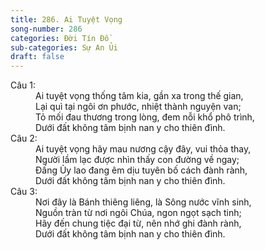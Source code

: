 ```yaml
---
title: 286. Ai Tuyệt Vọng
song-number: 286
categories: Đời Tín Đồ
sub-categories: Sự An Ủi
draft: false
---
```

<dl><dt>Câu 1:</dt><dd data-verse="1">Ai tuyệt vọng thống tâm kia, gần xa trong thế gian, <br/>Lại quì tại ngôi ơn phước, nhiệt thành nguyện van; <br/>Tỏ mối đau thương trong lòng, đem nỗi khổ phô trình, <br/>Dưới đất không tâm bịnh nan y cho thiên đình. </dd><dt>Câu 2:</dt><dd data-verse="2">Ai tuyệt vọng hãy mau nương cậy đây, vui thỏa thay, <br/>Người lầm lạc được nhìn thấy con đường về ngay; <br/>Đấng Ủy lao đang êm dịu tuyên bố cách đành rành, <br/>Dưới đất không tâm bịnh nan y cho thiên đình. </dd><dt>Câu 3:</dt><dd data-verse="3">Nơi đây là Bánh thiêng liêng, là Sông nước vĩnh sinh, <br/>Nguồn tràn từ nơi ngôi Chúa, ngon ngọt sạch tinh; <br/>Hãy đến chung tiệc đại từ, nên nhớ ghi đành rành, <br/>Dưới đất không tâm bịnh nan y cho thiên đình. </dd></dl>